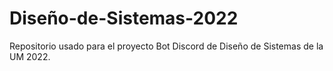 # Diseño-de-Sistemas-2022
Repositorio usado para el proyecto Bot Discord de Diseño de Sistemas de la UM 2022.
